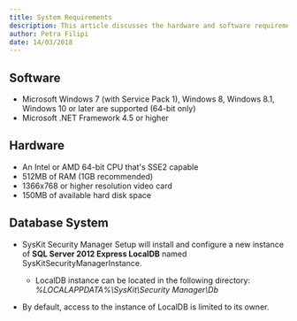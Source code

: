 ```yaml
---
title: System Requirements
description: This article discusses the hardware and software requirements that are necessary in order to install the SysKit Security Manager.
author: Petra Filipi
date: 14/03/2018
---
```


## Software
* Microsoft Windows 7 (with Service Pack 1), Windows 8, Windows 8.1, Windows 10 or later are supported (64-bit only)
* Microsoft .NET Framework 4.5 or higher

## Hardware
* An Intel or AMD 64-bit CPU that's SSE2 capable
* 512MB of RAM (1GB recommended)
* 1366x768 or higher resolution video card
* 150MB of available hard disk space

## Database System
* SysKit Security Manager Setup will install and configure a new instance of __SQL Server 2012 Express LocalDB__ named SysKitSecurityManagerInstance. 
    * LocalDB instance can be located in the following directory:
_%LOCALAPPDATA%\SysKit\Security Manager\Db_

* By default, access to the instance of LocalDB is limited to its owner.
